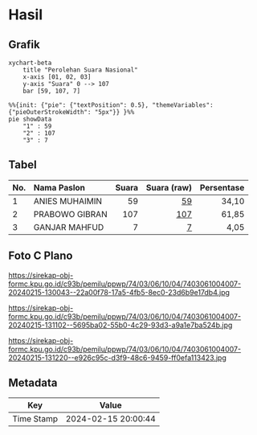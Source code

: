 # Hasil

## Grafik

```mermaid
xychart-beta
    title "Perolehan Suara Nasional"
    x-axis [01, 02, 03]
    y-axis "Suara" 0 --> 107
    bar [59, 107, 7]
```

```mermaid
%%{init: {"pie": {"textPosition": 0.5}, "themeVariables": {"pieOuterStrokeWidth": "5px"}} }%%
pie showData
    "1" : 59
    "2" : 107
    "3" : 7
```

## Tabel

| No. | Nama Paslon    | Suara | Suara (raw) | Persentase |
|:--- |:-------------- | -----:| -----------:| ----------:|
| 1   | ANIES MUHAIMIN | 59    | [59][p-1]   | 34,10      |
| 2   | PRABOWO GIBRAN | 107   | [107][p-2]  | 61,85      |
| 3   | GANJAR MAHFUD  | 7     | [7][p-3]    | 4,05       |


[p-1]: https://github.com/gigit-pemilu/pemilu-2024/blob/main/pilpres/hitung-suara/sub/74-sulawesi-tenggara/sub/03-muna/sub/06-napabalano/sub/1004-napabalano/sub/007-tps/sub/paslon-1.txt
[p-2]: https://github.com/gigit-pemilu/pemilu-2024/blob/main/pilpres/hitung-suara/sub/74-sulawesi-tenggara/sub/03-muna/sub/06-napabalano/sub/1004-napabalano/sub/007-tps/sub/paslon-2.txt
[p-3]: https://github.com/gigit-pemilu/pemilu-2024/blob/main/pilpres/hitung-suara/sub/74-sulawesi-tenggara/sub/03-muna/sub/06-napabalano/sub/1004-napabalano/sub/007-tps/sub/paslon-3.txt

## Foto C Plano

https://sirekap-obj-formc.kpu.go.id/c93b/pemilu/ppwp/74/03/06/10/04/7403061004007-20240215-130043--22a00f78-17a5-4fb5-8ec0-23d6b9e17db4.jpg

https://sirekap-obj-formc.kpu.go.id/c93b/pemilu/ppwp/74/03/06/10/04/7403061004007-20240215-131102--5695ba02-55b0-4c29-93d3-a9a1e7ba524b.jpg

https://sirekap-obj-formc.kpu.go.id/c93b/pemilu/ppwp/74/03/06/10/04/7403061004007-20240215-131220--e926c95c-d3f9-48c6-9459-ff0efa113423.jpg


## Metadata

| Key        | Value               |
| ---------- | ------------------- |
| Time Stamp | 2024-02-15 20:00:44 |



